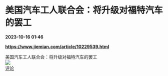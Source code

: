 # 美国汽车工人联合会：将升级对福特汽车的罢工

**2023-10-16 01:46**

**https://www.jiemian.com/article/10229539.html**

美国汽车工人联合会：将升级对福特汽车的罢工  
![](https://img3.chouti.com/CHOUTI_20210609/9DE8C767F65641D7B91193AA4747BD01_W578H578.jpeg)  
[评论](https://m.chouti.com/link/40299221)